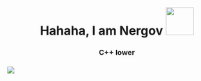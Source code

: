 <h1 align="center">Hahaha, I am Nergov 
<img src="https://i.redd.it/xxodzo30yoab1.gif" height="64"/></h1>
<h3 align="center">C++ lower</h3>
<h3><img src="https://raw.githubusercontent.com/Sutil/Sutil/2b2fad3bf54522bb30c8c170591fc68ff51b69e6/github-contribution-grid-snake2.svg" /></h3>
